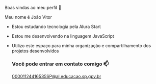 Boas vindas ao meu perfil 🎱

Meu nome é João Vitor
- Estou estudando tecnologia pela Alura Start
- Estou me desenvolvendo na linguagem JavaScript
- Utilizo este espaço para minha organização e compartilhamento dos projetos desenvolvidos

  ### Você pode entrar em contato comigo 📫

  00001124416535SP@al.educacao.sp.gpv.br
